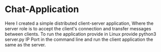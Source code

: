 # Chat-Application
Here I created a simple distributed client-server application, Where the server role is to accept the client's connection and transfer messages between clients.
To run the application provide in Linux provide python3 server.py IP Port in the command line and run the client application the same as the server. 
